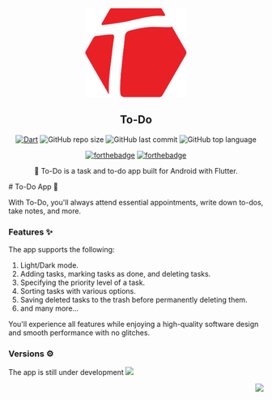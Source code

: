 <div align="center">

<img src="https://github.com/Hossam-Sayed/fancy-todo-app/blob/master/to_do_logo.svg" width="200"/>

## To-Do

[![Dart](https://github.com/Hossam-Sayed/fancy-todo-app/actions/workflows/dart.yml/badge.svg)](https://github.com/Hossam-Sayed/fancy-todo-app/actions/workflows/dart.yml) ![GitHub repo size](https://img.shields.io/github/repo-size/Hossam-Sayed/fancy-todo-app) ![GitHub last commit](https://img.shields.io/github/last-commit/Hossam-Sayed/fancy-todo-app) ![GitHub top language](https://img.shields.io/github/languages/top/Hossam-Sayed/fancy-todo-app)

[![forthebadge](https://forthebadge.com/images/badges/built-with-love.svg)](https://forthebadge.com) [![forthebadge](https://forthebadge.com/images/badges/built-for-android.svg)](https://forthebadge.com)

📝 To-Do is a task and to-do app built for Android with Flutter.
</div>
<!-- 
<div align=right>

**[`↑ To Top`](#top)**
</div>
-->
# To-Do App 📝

With To-Do, you'll always attend essential appointments, write down to-dos, take notes, and more.

### Features :sparkles:

The app supports the following:
1. Light/Dark mode.
2. Adding tasks, marking tasks as done, and deleting tasks.
3. Specifying the priority level of a task.
4. Sorting tasks with various options.
5. Saving deleted tasks to the trash before permanently deleting them.
6. and many more...

You'll experience all features while enjoying a high-quality software design and smooth performance with no glitches.

### Versions ⚙

The app is still under development <img src="https://github.com/Hossam-Sayed/todo/assets/83096913/83deec54-db83-41b9-b209-abe5fff5ec3b" width=25>

<div align=right>
   
[<img src="https://github.com/Hossam-Sayed/android-tips/assets/83096913/a772ce20-8886-4aec-bb9a-7dd97746a9fb" width="50">](#top)
</div>
